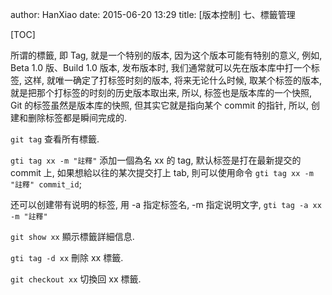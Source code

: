 author: HanXiao
date: 2015-06-20 13:29
title: [版本控制] 七、標籤管理

[TOC]

所谓的標籤, 即 Tag, 就是一个特别的版本, 因为这个版本可能有特别的意义, 例如, Beta 1.0 版、Build 1.0 版本, 发布版本时, 我们通常就可以先在版本库中打一个标签, 这样, 就唯一确定了打标签时刻的版本, 将来无论什么时候, 取某个标签的版本, 就是把那个打标签的时刻的历史版本取出来, 所以, 标签也是版本库的一个快照, Git 的标签虽然是版本库的快照, 但其实它就是指向某个 commit 的指针, 所以, 创建和删除标签都是瞬间完成的.

`git tag` 查看所有標籤.

`gti tag xx -m "註釋"` 添加一個為名 xx 的 tag, 默认标签是打在最新提交的 commit 上, 如果想給以往的某次提交打上 tab, 則可以使用命令 `gti tag xx -m "註釋" commit_id`;

还可以创建带有说明的标签, 用 -a 指定标签名, -m 指定说明文字, `gti tag -a xx -m "註釋"`

`git show xx` 顯示標籤詳細信息.

`gti tag -d xx` 刪除 xx 標籤.

`git checkout xx` 切換回 xx 標籤.
